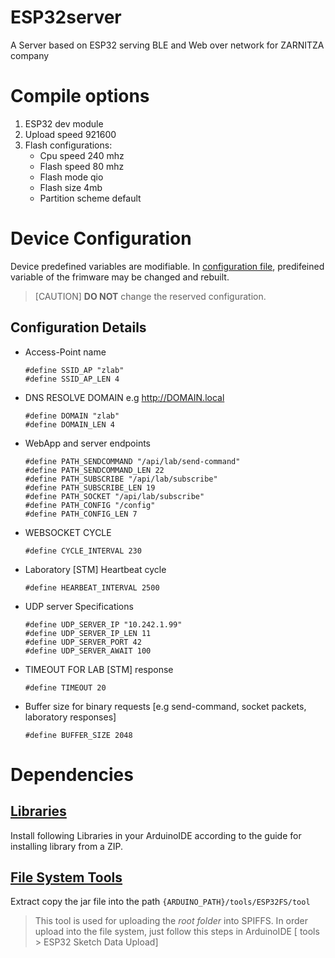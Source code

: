 # ESP32server
A Server based on ESP32 serving BLE and Web over network for ZARNITZA company
# Compile options
  1. ESP32 dev module
  2. Upload speed 921600
  3. Flash configurations:    
      * Cpu speed 240 mhz
      * Flash speed 80 mhz
      * Flash mode qio
      * Flash size 4mb
      * Partition scheme default
# Device Configuration
Device predefined variables are modifiable.
In [configuration file](./config.hpp), predifeined variable of the frimware may be  changed and rebuilt.
> [CAUTION] **DO NOT** change the reserved configuration.
## Configuration Details
* Access-Point name
  ```
  #define SSID_AP "zlab" 
  #define SSID_AP_LEN 4 
  ```
* DNS RESOLVE DOMAIN e.g http://DOMAIN.local
  ```
  #define DOMAIN "zlab"
  #define DOMAIN_LEN 4
  ```
* WebApp and server endpoints
  ```
  #define PATH_SENDCOMMAND "/api/lab/send-command"
  #define PATH_SENDCOMMAND_LEN 22
  #define PATH_SUBSCRIBE "/api/lab/subscribe"
  #define PATH_SUBSCRIBE_LEN 19
  #define PATH_SOCKET "/api/lab/subscribe"
  #define PATH_CONFIG "/config"
  #define PATH_CONFIG_LEN 7
  ```
* WEBSOCKET CYCLE

  ```
  #define CYCLE_INTERVAL 230
  ```
* Laboratory [STM] Heartbeat cycle
  ```
  #define HEARBEAT_INTERVAL 2500
  ```
* UDP server Specifications
  ```
  #define UDP_SERVER_IP "10.242.1.99"
  #define UDP_SERVER_IP_LEN 11
  #define UDP_SERVER_PORT 42
  #define UDP_SERVER_AWAIT 100
  ```
* TIMEOUT FOR LAB [STM] response
  ```
  #define TIMEOUT 20
  ```
* Buffer size for binary requests [e.g send-command, socket packets, laboratory responses]
  ```
  #define BUFFER_SIZE 2048
  ```
# Dependencies
## [Libraries](./lib) 
Install following Libraries in your ArduinoIDE according to the guide for installing library from a ZIP.
## [File System Tools](./lib/ESP32FS-1.0.zip) 
Extract copy the jar file into the path ```{ARDUINO_PATH}/tools/ESP32FS/tool```
> This tool is used for uploading the *root folder* into SPIFFS. In order upload into the file system, just follow this steps in ArduinoIDE [ tools > ESP32 Sketch Data Upload] 
